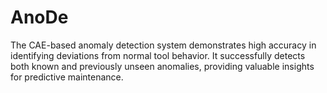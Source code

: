 # AnoDe
The CAE-based anomaly detection system demonstrates high accuracy in identifying deviations from normal tool behavior. It successfully detects both known and previously unseen anomalies, providing valuable insights for predictive maintenance.	
